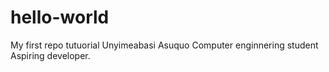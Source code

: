 # hello-world
My first repo tutuorial
Unyimeabasi Asuquo
Computer enginnering student
Aspiring developer.
